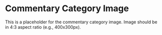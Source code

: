 # Commentary Category Image

This is a placeholder for the commentary category image.
Image should be in 4:3 aspect ratio (e.g., 400x300px).
